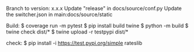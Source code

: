 
Branch to version: x.x.x
Update "release" in docs/source/conf.py
Update the switcher.json in main:docs/source/static

Build:
$ coverage run -m pytest
$ pip install build twine
$ python -m build
$ twine check dist/*
$ twine upload -r testpypi dist/*

check:
$ pip install -i https://test.pypi.org/simple rateslib